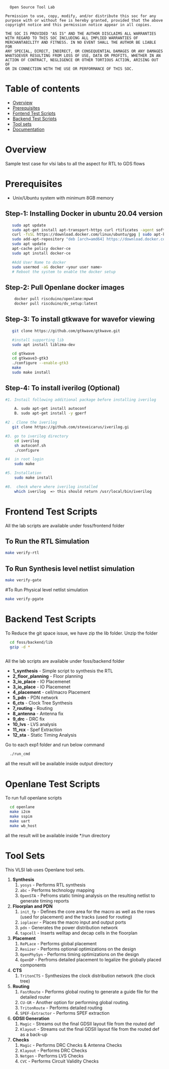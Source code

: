 ```
  Open Source Tool Lab

Permission to use, copy, modify, and/or distribute this soc for any
purpose with or without fee is hereby granted, provided that the above
copyright notice and this permission notice appear in all copies.

THE SOC IS PROVIDED "AS IS" AND THE AUTHOR DISCLAIMS ALL WARRANTIES
WITH REGARD TO THIS SOC INCLUDING ALL IMPLIED WARRANTIES OF
MERCHANTABILITY AND FITNESS. IN NO EVENT SHALL THE AUTHOR BE LIABLE FOR
ANY SPECIAL, DIRECT, INDIRECT, OR CONSEQUENTIAL DAMAGES OR ANY DAMAGES
WHATSOEVER RESULTING FROM LOSS OF USE, DATA OR PROFITS, WHETHER IN AN
ACTION OF CONTRACT, NEGLIGENCE OR OTHER TORTIOUS ACTION, ARISING OUT OF
OR IN CONNECTION WITH THE USE OR PERFORMANCE OF THIS SOC.
```

# Table of contents
- [Overview](#overview)
- [Prerequisites](#prerequisites)
- [Fontend Test Scripts](#frontend-test-scripts)
- [Backend Test Scripts](#backend-test-scripts)
- [Tool sets](#tool-sets)
- [Documentation](#documentation)

# Overview
Sample test case for vlsi labs to all the aspect for RTL to GDS flows

# Prerequisites
   - Unix/Ubuntu system with minimum 8GB memory
## Step-1: Installing Docker in ubuntu 20.04 version
```bash
   sudo apt update
   sudo apt-get install apt-transport-https curl rtificates -agent software-properties-common
   curl -fsSL https://download.docker.com/linux/ubuntu/gpg | sudo apt-key add -
   sudo add-apt-repository "deb [arch=amd64] https://download.docker.com/linux/ubuntu focal stable"
   sudo apt update
   apt-cache policy docker-ce
   sudo apt install docker-ce

   #Add User Name to docker
   sudo usermod -aG docker <your user name>
   # Reboot the system to enable the docker setup
```
## Step-2: Pull Openlane docker images
```bash
    docker pull riscduino/openlane:mpw4
    docker pull riscduino/dv_setup:latest
```
## Step-3: To install gtkwave for wavefor viewing
```bash
   git clone https://github.com/gtkwave/gtkwave.git

   #install supporting lib
   sudo apt install liblzma-dev

   cd gtkwave
   cd gtkwave3-gtk3
   ./configure --enable-gtk3
   make
   sudo make install
```
## Step-4: To install iverilog (Optional)
```bash
#1. Instail following additional package before installing iverilog

    A. sudo apt-get install autoconf
    B. sudo apt-get install -y gperf

#2 . Clone the iverilog
   git clone https://github.com/steveicarus/iverilog.gi

#3. go to iverilog directory
    cd iverilog
    sh autoconf.sh
    ./configure

#4  in root login
    sudo make

#5. Installation
    sudo make install

#8.  check where where iverilog installed
    which iverilog  => this should return /usr/local/bin/iverilog
```

# Frontend Test Scripts
  All the lab scripts are available under foss/frontend folder

## To Run the RTL Simulation
```bash
make verify-rtl
```

## To Run Synthesis level netlist simulation
```bash
make verify-gate
```

#To Run Physical level netlist simulation
```bash
make verify-pgate
```


# Backend Test Scripts
  To Reduce the git space issue, we have zip the lib folder. Unzip the folder 
```bash
  cd foss/backend/lib
  gzip -d *
  
```
  All the lab scripts are available under foss/backend folder

* **1_synthesis**           - Simple script to synthesis the RTL
* **2_floor_planning**      - Floor planning
* **3_io_place**            - IO Placemenet
* **3_io_place**            - IO Placemenet
* **4_placement**           - cell/macro Placement
* **5_pdn**                 - PDN network
* **6_cts**                 - Clock Tree Synthesis
* **7_routing**             - Routing
* **8_antenna**             - Antenna fix
* **9_drc**                 - DRC fix
* **10_lvs**                - LVS analysis
* **11_rcx**                - Spef Extraction
* **12_sta**                - Static Timing Analysis

Go to each exp1 folder and run below command

``` sh
  ./run_cmd
```

all the result will be available inside output directory

# Openlane Test Scripts

  To run full openlane scripts
   
```bash
  cd openlane
  make i2cm 
  make sspim  
  make uart  
  make wb_host
```
all the result will be available inside */run directory

# Tool Sets

This VLSI lab uses Openlane tool sets.

1. **Synthesis**
    1. `yosys` - Performs RTL synthesis
    2. `abc` - Performs technology mapping
    3. `OpenSTA` - Pefroms static timing analysis on the resulting netlist to generate timing reports
2. **Floorplan and PDN**
    1. `init_fp` - Defines the core area for the macro as well as the rows (used for placement) and the tracks (used for routing)
    2. `ioplacer` - Places the macro input and output ports
    3. `pdn` - Generates the power distribution network
    4. `tapcell` - Inserts welltap and decap cells in the floorplan
3. **Placement**
    1. `RePLace` - Performs global placement
    2. `Resizer` - Performs optional optimizations on the design
    3. `OpenPhySyn` - Performs timing optimizations on the design
    4. `OpenDP` - Perfroms detailed placement to legalize the globally placed components
4. **CTS**
    1. `TritonCTS` - Synthesizes the clock distribution network (the clock tree)
5. **Routing**
    1. `FastRoute` - Performs global routing to generate a guide file for the detailed router
    2. `CU-GR` - Another option for performing global routing.
    3. `TritonRoute` - Performs detailed routing
    4. `SPEF-Extractor` - Performs SPEF extraction
6. **GDSII Generation**
    1. `Magic` - Streams out the final GDSII layout file from the routed def
    2. `Klayout` - Streams out the final GDSII layout file from the routed def as a back-up
7. **Checks**
    1. `Magic` - Performs DRC Checks & Antenna Checks
    2. `Klayout` - Performs DRC Checks
    3. `Netgen` - Performs LVS Checks
    4. `CVC` - Performs Circuit Validity Checks

